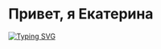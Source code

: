 # Привет, я Екатерина
[![Typing SVG](https://readme-typing-svg.herokuapp.com?color=%2336BCF7&lines=В+данном+репозитории+представлены+практические+по+учебной+практике+студентки+группы+20ИС3-3)](https://git.io/typing-svg)
